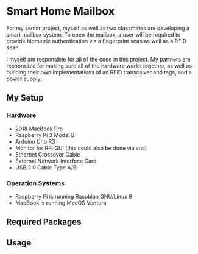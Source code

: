 # Smart Home Mailbox
For my senior project, myself as well as two classmates are developing a smart mailbox system. To open the mailbox, a user will be required to provide biometric authentication via a fingerprint scan as well as a RFID scan.

I myself am responsible for all of the code in this project. My partners are responsible for making sure all of the hardware works together, as well as building their own implementations of an RFID transceiver and tags, and a power supply.

## My Setup
### Hardware
* 2018 MacBook Pro
* Raspberry Pi 3 Model B
* Arduino Uno R3
* Monitor for RPi GUI (this could also be done via vnc)
* Ethernet Crossover Cable
* External Network Interface Card
* USB 2.0 Cable Type A/B

### Operation Systems
* Raspberry Pi is running Raspbian GNU/Linux 9
* MacBook is running MacOS Ventura


## Required Packages

## Usage
